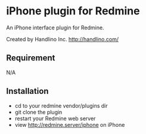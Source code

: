 iPhone plugin for Redmine
=============================

An iPhone interface plugin for Redmine.

Created by Handlino Inc. <http://handlino.com/>

Requirement
-----------------------------

N/A

Installation
-----------------------------

* cd to your redmine vendor/plugins dir
* git clone the plugin
* restart your Redmine web server
* view http://redmine.server/iphone on iPhone